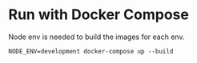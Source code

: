 # Run with Docker Compose

Node env is needed to build the images for each env. 

```shell
NODE_ENV=development docker-compose up --build
```
